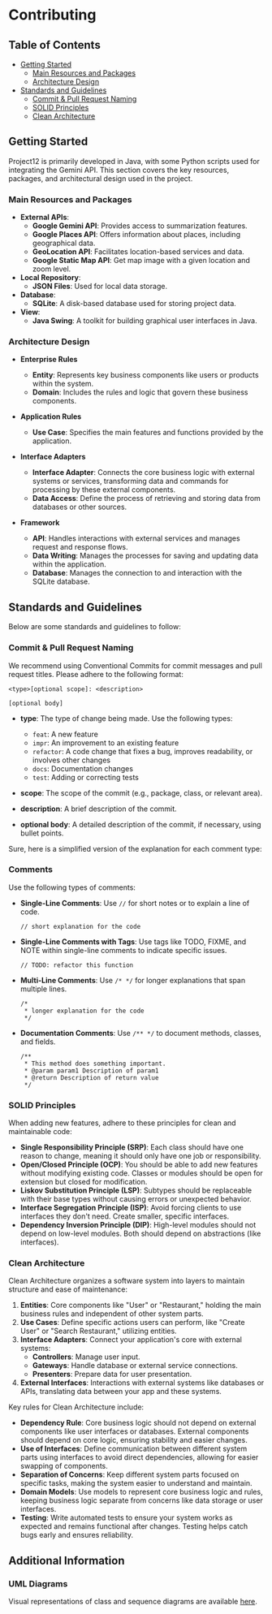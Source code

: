 # Contributing

## Table of Contents
- [Getting Started](#getting-started)
    - [Main Resources and Packages](#main-resources-and-packages)
    - [Architecture Design](#architecture-design)
- [Standards and Guidelines](#standards-and-guidelines)
    - [Commit & Pull Request Naming](#commit--pull-request-naming)
    - [SOLID Principles](#solid-principles)
    - [Clean Architecture](#clean-architecture)

## Getting Started

Project12 is primarily developed in Java, with some Python scripts used for integrating the Gemini API. This section covers the key resources, packages, and architectural design used in the project.

### Main Resources and Packages

- **External APIs**:
    - **Google Gemini API**: Provides access to summarization features.
    - **Google Places API**: Offers information about places, including geographical data.
    - **GeoLocation API**: Facilitates location-based services and data.
    - **Google Static Map API**: Get map image with a given location and zoom level.
- **Local Repository**:
    - **JSON Files**: Used for local data storage.
- **Database**:
    - **SQLite**: A disk-based database used for storing project data.
- **View**:
    - **Java Swing**: A toolkit for building graphical user interfaces in Java.

### Architecture Design

- **Enterprise Rules**
    - **Entity**: Represents key business components like users or products within the system.
    - **Domain**: Includes the rules and logic that govern these business components.

- **Application Rules**
    - **Use Case**: Specifies the main features and functions provided by the application.

- **Interface Adapters**
    - **Interface Adapter**: Connects the core business logic with external systems or services, transforming data and commands for processing by these external components.
    - **Data Access**: Define the process of retrieving and storing data from databases or other sources.

- **Framework**
    - **API**: Handles interactions with external services and manages request and response flows.
    - **Data Writing**: Manages the processes for saving and updating data within the application.
    - **Database**: Manages the connection to and interaction with the SQLite database.

## Standards and Guidelines

Below are some standards and guidelines to follow:

### Commit & Pull Request Naming

We recommend using Conventional Commits for commit messages and pull request titles. Please adhere to the following format:

```plaintext
<type>[optional scope]: <description>

[optional body]
```

- **type**: The type of change being made. Use the following types:
    - `feat`: A new feature
    - `impr`: An improvement to an existing feature
    - `refactor`: A code change that fixes a bug, improves readability, or involves other changes
    - `docs`: Documentation changes
    - `test`: Adding or correcting tests

- **scope**: The scope of the commit (e.g., package, class, or relevant area).
- **description**: A brief description of the commit.
- **optional body**: A detailed description of the commit, if necessary, using bullet points.

Sure, here is a simplified version of the explanation for each comment type:

### Comments

Use the following types of comments:

- **Single-Line Comments**:
  Use `//` for short notes or to explain a line of code.
  ```plaintext
  // short explanation for the code
  ```

- **Single-Line Comments with Tags**:
  Use tags like TODO, FIXME, and NOTE within single-line comments to indicate specific issues.
  ```plaintext
  // TODO: refactor this function
  ```

- **Multi-Line Comments**:
  Use `/* */` for longer explanations that span multiple lines.
  ```plaintext
  /*
   * longer explanation for the code
   */
  ```

- **Documentation Comments**:
  Use `/** */` to document methods, classes, and fields.
  ```plaintext
  /**
   * This method does something important.
   * @param param1 Description of param1
   * @return Description of return value
   */
  ```

### SOLID Principles

When adding new features, adhere to these principles for clean and maintainable code:

- **Single Responsibility Principle (SRP)**: Each class should have one reason to change, meaning it should only have one job or responsibility.
- **Open/Closed Principle (OCP)**: You should be able to add new features without modifying existing code. Classes or modules should be open for extension but closed for modification.
- **Liskov Substitution Principle (LSP)**: Subtypes should be replaceable with their base types without causing errors or unexpected behavior.
- **Interface Segregation Principle (ISP)**: Avoid forcing clients to use interfaces they don't need. Create smaller, specific interfaces.
- **Dependency Inversion Principle (DIP)**: High-level modules should not depend on low-level modules. Both should depend on abstractions (like interfaces).

### Clean Architecture

Clean Architecture organizes a software system into layers to maintain structure and ease of maintenance:

1. **Entities**: Core components like "User" or "Restaurant," holding the main business rules and independent of other system parts.
2. **Use Cases**: Define specific actions users can perform, like "Create User" or "Search Restaurant," utilizing entities.
3. **Interface Adapters**: Connect your application's core with external systems:
    - **Controllers**: Manage user input.
    - **Gateways**: Handle database or external service connections.
    - **Presenters**: Prepare data for user presentation.
4. **External Interfaces**: Interactions with external systems like databases or APIs, translating data between your app and these systems.

Key rules for Clean Architecture include:

- **Dependency Rule**: Core business logic should not depend on external components like user interfaces or databases. External components should depend on core logic, ensuring stability and easier changes.
- **Use of Interfaces**: Define communication between different system parts using interfaces to avoid direct dependencies, allowing for easier swapping of components.
- **Separation of Concerns**: Keep different system parts focused on specific tasks, making the system easier to understand and maintain.
- **Domain Models**: Use models to represent core business logic and rules, keeping business logic separate from concerns like data storage or user interfaces.
- **Testing**: Write automated tests to ensure your system works as expected and remains functional after changes. Testing helps catch bugs early and ensures reliability.

## Additional Information

### UML Diagrams

Visual representations of class and sequence diagrams are available [here](https://lucid.app/lucidchart/a25d3238-67e7-49fb-b829-9c842485de22/edit?invitationId=inv_403f0f3f-3919-487a-9133-a82ce071034f).
